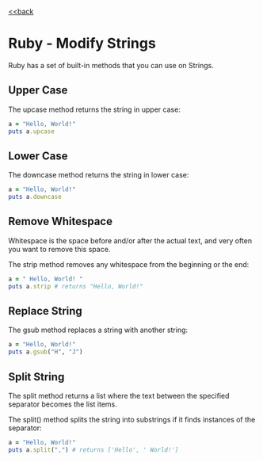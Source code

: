 [<<back](README.md)

# Ruby - Modify Strings

Ruby has a set of built-in methods that you can use on Strings.

## Upper Case

The upcase method returns the string in upper case:

```ruby
a = "Hello, World!"
puts a.upcase
```

## Lower Case

The downcase method returns the string in lower case:

```ruby
a = "Hello, World!"
puts a.downcase
```

## Remove Whitespace

Whitespace is the space before and/or after the actual text, and very often you want to remove this space.

The strip method removes any whitespace from the beginning or the end:

```ruby
a = " Hello, World! "
puts a.strip # returns "Hello, World!"
```

## Replace String

The gsub method replaces a string with another string:

```ruby
a = "Hello, World!"
puts a.gsub("H", "J")
```

## Split String

The split method returns a list where the text between the specified separator becomes the list items.

The split() method splits the string into substrings if it finds instances of the separator:

```ruby
a = "Hello, World!"
puts a.split(",") # returns ['Hello', ' World!']
```
